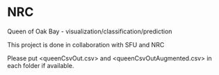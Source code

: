 # NRC
Queen of Oak Bay - visualization/classification/prediction

This project is done in collaboration with SFU and NRC

Please put <queenCsvOut.csv> and <queenCsvOutAugmented.csv> in each folder if available. 




